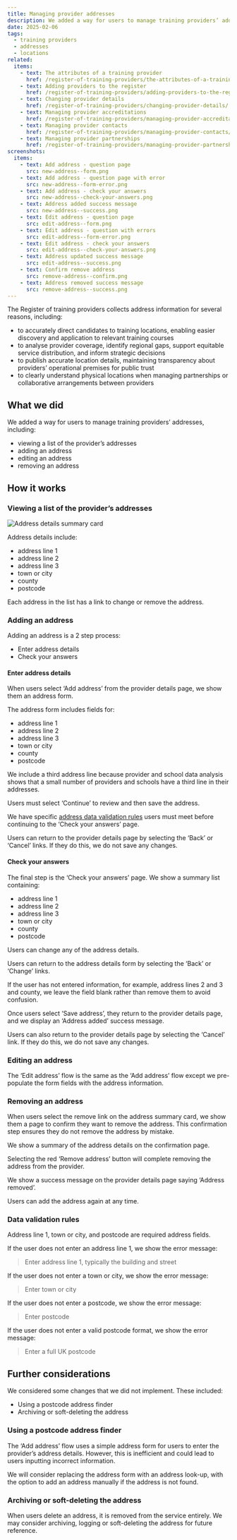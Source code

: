 ```yaml
---
title: Managing provider addresses
description: We added a way for users to manage training providers’ addresses
date: 2025-02-06
tags:
  - training providers
  - addresses
  - locations
related:
  items:
    - text: The attributes of a training provider
      href: /register-of-training-providers/the-attributes-of-a-training-provider/
    - text: Adding providers to the register
      href: /register-of-training-providers/adding-providers-to-the-register/
    - text: Changing provider details
      href: /register-of-training-providers/changing-provider-details/
    - text: Managing provider accreditations
      href: /register-of-training-providers/managing-provider-accreditations/
    - text: Managing provider contacts
      href: /register-of-training-providers/managing-provider-contacts/
    - text: Managing provider partnerships
      href: /register-of-training-providers/managing-provider-partnerships/
screenshots:
  items:
    - text: Add address - question page
      src: new-address--form.png
    - text: Add address - question page with error
      src: new-address--form-error.png
    - text: Add address - check your answers
      src: new-address--check-your-answers.png
    - text: Address added success message
      src: new-address--success.png
    - text: Edit address - question page
      src: edit-address--form.png
    - text: Edit address - question with errors
      src: edit-address--form-error.png
    - text: Edit address - check your answers
      src: edit-address--check-your-answers.png
    - text: Address updated success message
      src: edit-address--success.png
    - text: Confirm remove address
      src: remove-address--confirm.png
    - text: Address removed success message
      src: remove-address--success.png
---
```


The Register of training providers collects address information for several reasons, including:

- to accurately direct candidates to training locations, enabling easier discovery and application to relevant training courses
- to analyse provider coverage, identify regional gaps, support equitable service distribution, and inform strategic decisions
- to publish accurate location details, maintaining transparency about providers’ operational premises for public trust
- to clearly understand physical locations when managing partnerships or collaborative arrangements between providers

## What we did

We added a way for users to manage training providers’ addresses, including:

- viewing a list of the provider’s addresses
- adding an address
- editing an address
- removing an address

## How it works

### Viewing a list of the provider’s addresses

![Address details summary card](address-details--summary-card.png "Address details summary card")

Address details include:

- address line 1
- address line 2
- address line 3
- town or city
- county
- postcode

Each address in the list has a link to change or remove the address.

### Adding an address

Adding an address is a 2 step process:

- Enter address details
- Check your answers

#### Enter address details

When users select ‘Add address’ from the provider details page, we show them an address form.

The address form includes fields for:

- address line 1
- address line 2
- address line 3
- town or city
- county
- postcode

We include a third address line because provider and school data analysis shows that a small number of providers and schools have a third line in their addresses.

Users must select ‘Continue’ to review and then save the address.

We have specific [address data validation rules](#data-validation-rules) users must meet before continuing to the ‘Check your answers’ page.

Users can return to the provider details page by selecting the ‘Back’ or ‘Cancel’ links. If they do this, we do not save any changes.

#### Check your answers

The final step is the ‘Check your answers’ page. We show a summary list containing:

- address line 1
- address line 2
- address line 3
- town or city
- county
- postcode

Users can change any of the address details.

Users can return to the address details form by selecting the ‘Back’ or ‘Change’ links.

If the user has not entered information, for example, address lines 2 and 3 and county, we leave the field blank rather than remove them to avoid confusion.

Once users select ‘Save address’, they return to the provider details page, and we display an ‘Address added’ success message.

Users can also return to the provider details page by selecting the ‘Cancel’ link. If they do this, we do not save any changes.

### Editing an address

The ‘Edit address’ flow is the same as the ‘Add address’ flow except we pre-populate the form fields with the address information.

### Removing an address

When users select the remove link on the address summary card, we show them a page to confirm they want to remove the address. This confirmation step ensures they do not remove the address by mistake.

We show a summary of the address details on the confirmation page.

Selecting the red ‘Remove address’ button will complete removing the address from the provider.

We show a success message on the provider details page saying ‘Address removed’.

Users can add the address again at any time.

### Data validation rules

Address line 1, town or city, and postcode are required address fields.

If the user does not enter an address line 1, we show the error message:

> Enter address line 1, typically the building and street

If the user does not enter a town or city, we show the error message:

> Enter town or city

If the user does not enter a postcode, we show the error message:

> Enter postcode

If the user does not enter a valid postcode format, we show the error message:

> Enter a full UK postcode

## Further considerations

We considered some changes that we did not implement. These included:

- Using a postcode address finder
- Archiving or soft-deleting the address

### Using a postcode address finder

The ‘Add address’ flow uses a simple address form for users to enter the provider’s address details. However, this is inefficient and could lead to users inputting incorrect information.

We will consider replacing the address form with an address look-up, with the option to add an address manually if the address is not found.

### Archiving or soft-deleting the address

When users delete an address, it is removed from the service entirely. We may consider archiving, logging or soft-deleting the address for future reference.
